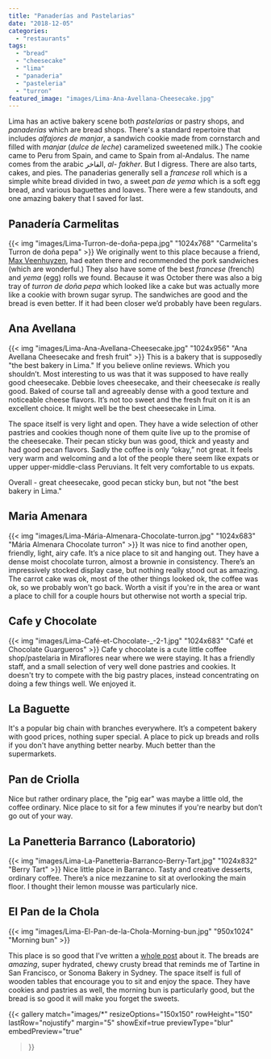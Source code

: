 ```yaml
---
title: "Panaderías and Pastelarias"
date: "2018-12-05"
categories: 
  - "restaurants"
tags: 
  - "bread"
  - "cheesecake"
  - "lima"
  - "panaderia"
  - "pasteleria"
  - "turron"
featured_image: "images/Lima-Ana-Avellana-Cheesecake.jpg"
---
```


Lima has an active bakery scene both _pastelarias_ or pastry shops, and _panaderías_ which are bread shops. There's a standard repertoire that includes _alfajores de manjar_, a sandwich cookie made from cornstarch and filled with _manjar_ (_dulce de leche_) caramelized sweetened milk.) The cookie came to Peru from Spain, and came to Spain from al-Andalus. The name comes from the arabic الفاخر, _al- fakher_. But I digress. There are also tarts, cakes, and pies. The panaderias generally sell a _francese_ roll which is a simple white bread divided in two, a sweet _pan de yema_ which is a soft egg bread, and various baguettes and loaves. There were a few standouts, and one amazing bakery that I saved for last.

## Panadería Carmelitas

{{< img "images/Lima-Turron-de-doña-pepa.jpg" "1024x768" "Carmelita's Turron de doña pepa" >}}
We originally went to this place because a friend, [Max
Veenhuyzen](https://instagram.com/maxveenhuyzen?utm_source=ig_profile_share&igshid=l1u551vhvu4l),
had eaten there and recommended the pork sandwiches (which are
wonderful.) They also have some of the best _francese_ (french) and
_yema_ (egg) rolls we found. Because it was October there was also a
big tray of _turron de doña pepa_ which looked like a cake but was
actually more like a cookie with brown sugar syrup. The sandwiches are
good and the bread is even better. If it had been closer we’d probably
have been regulars.

## Ana Avellana

{{< img "images/Lima-Ana-Avellana-Cheesecake.jpg" "1024x956" "Ana Avellana Cheesecake and fresh fruit" >}}
This is a bakery that is supposedly "the best bakery in Lima." If you
believe online reviews. Which you shouldn’t. Most interesting to us
was that it was supposed to have really good cheesecake. Debbie loves
cheesecake, and their cheesecake _is_ really good. Baked of course
tall and agreeably dense with a good texture and noticeable cheese
flavors. It’s not too sweet and the fresh fruit on it is an excellent
choice. It might well be the best cheesecake in Lima.

The space itself is very light and open. They have a wide selection of
other pastries and cookies though none of them quite live up to the
promise of the cheesecake. Their pecan sticky bun was good, thick and
yeasty and had good pecan flavors. Sadly the coffee is only “okay,”
not great. It feels very warm and welcoming and a lot of the people
there seem like expats or upper upper-middle-class Peruvians. It felt
very comfortable to us expats.

Overall - great cheesecake, good pecan sticky bun, but not "the best
bakery in Lima."

## Maria Amenara

{{< img "images/Lima-Mária-Almenara-Chocolate-turron.jpg" "1024x683" "Mária Almenara Chocolate turron" >}}
It was nice to find another open, friendly, light, airy cafe. It’s a
nice place to sit and hanging out. They have a dense moist chocolate
turron, almost a brownie in consistency. There’s an impressively
stocked display case, but nothing really stood out as amazing. The
carrot cake was ok, most of the other things looked ok, the coffee was
ok, so we probably won't go back. Worth a visit if you're in the area
or want a place to chill for a couple hours but otherwise not worth a
special trip.

## Cafe y Chocolate

{{< img "images/Lima-Café-et-Chocolate-_-2-1.jpg" "1024x683" "Café et Chocolate Guargueros" >}}
Cafe y chocolate is a cute little coffee shop/pastelaria in Miraflores
near where we were staying. It has a friendly staff, and a small
selection of very well done pastries and cookies. It doesn't try to
compete with the big pastry places, instead concentrating on doing a
few things well. We enjoyed it.

## La Baguette

It's a popular big chain with branches everywhere. It’s a competent
bakery with good prices, nothing super special. A place to pick up
breads and rolls if you don't have anything better nearby. Much better
than the supermarkets.

## Pan de Criolla

Nice but rather ordinary place, the "pig ear" was maybe a little old,
the coffee ordinary. Nice place to sit for a few minutes if you're
nearby but don’t go out of your way.

## La Panetteria Barranco (Laboratorio)

{{< img "images/Lima-La-Panetteria-Barranco-Berry-Tart.jpg" "1024x832" "Berry Tart" >}}
Nice little place in Barranco. Tasty and creative desserts, ordinary
coffee. There’s a nice mezzanine to sit at overlooking the main
floor. I thought their lemon mousse was particularly nice.

## El Pan de la Chola

{{< img "images/Lima-El-Pan-de-la-Chola-Morning-bun.jpg" "950x1024" "Morning bun" >}}

This place is so good that I’ve written a [whole
post](/el-pan-de-la-chola/) about it. The
breads are _amazing_, super hydrated, chewy crusty bread that reminds
me of Tartine in San Francisco, or Sonoma Bakery in Sydney. The space
itself is full of wooden tables that encourage you to sit and enjoy
the space. They have cookies and pastries as well, the morning bun is
particularly good, but the bread is so good it will make you forget
the sweets.

{{< gallery
       match="images/*"
       resizeOptions="150x150"
       rowHeight="150"
       lastRow="nojustify"
       margin="5"
       showExif=true
       previewType="blur"
       embedPreview="true"
>}}
